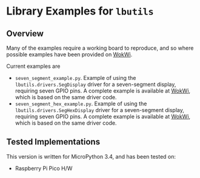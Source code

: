 # Library Examples for `lbutils`

## Overview

Many of the examples require a working board to reproduce, and so where possible examples have been provided on [WokWi](https://wokwi.com/).

Current examples are

- `seven_segment_example.py`. Example of using the `lbutils.drivers.SegDisplay`
driver for a seven-segment display, requiring seven GPIO pins. A complete example
is available at [WokWi](https://wokwi.com/projects/360451068863047681), which is
based on the same driver code.
- `seven_segment_hex_example.py`. Example of using the
`lbutils.drivers.SegHexDisplay` driver for a seven-segment display, requiring
seven GPIO pins. A complete example is available at
[WokWi](https://wokwi.com/projects/360462223276690433), which is based on the
same driver code.

## Tested Implementations

This version is written for MicroPython 3.4, and has been tested on:

- Raspberry Pi Pico H/W
